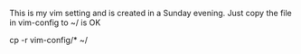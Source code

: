 This is my vim setting and is created in a Sunday evening.
Just copy the file in vim-config to ~/ is OK

cp -r vim-config/* ~/ 
